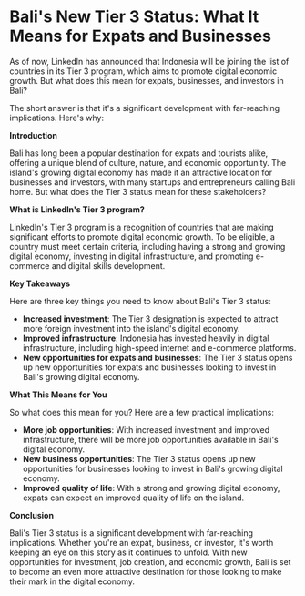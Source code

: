 # Bali's New Tier 3 Status: What It Means for Expats and Businesses

As of now, LinkedIn has announced that Indonesia will be joining the list of countries in its Tier 3 program, which aims to promote digital economic growth. But what does this mean for expats, businesses, and investors in Bali?

The short answer is that it's a significant development with far-reaching implications. Here's why:

**Introduction**

Bali has long been a popular destination for expats and tourists alike, offering a unique blend of culture, nature, and economic opportunity. The island's growing digital economy has made it an attractive location for businesses and investors, with many startups and entrepreneurs calling Bali home. But what does the Tier 3 status mean for these stakeholders?

**What is LinkedIn's Tier 3 program?**

LinkedIn's Tier 3 program is a recognition of countries that are making significant efforts to promote digital economic growth. To be eligible, a country must meet certain criteria, including having a strong and growing digital economy, investing in digital infrastructure, and promoting e-commerce and digital skills development.

**Key Takeaways**

Here are three key things you need to know about Bali's Tier 3 status:

*   **Increased investment**: The Tier 3 designation is expected to attract more foreign investment into the island's digital economy.
*   **Improved infrastructure**: Indonesia has invested heavily in digital infrastructure, including high-speed internet and e-commerce platforms.
*   **New opportunities for expats and businesses**: The Tier 3 status opens up new opportunities for expats and businesses looking to invest in Bali's growing digital economy.

**What This Means for You**

So what does this mean for you? Here are a few practical implications:

*   **More job opportunities**: With increased investment and improved infrastructure, there will be more job opportunities available in Bali's digital economy.
*   **New business opportunities**: The Tier 3 status opens up new opportunities for businesses looking to invest in Bali's growing digital economy.
*   **Improved quality of life**: With a strong and growing digital economy, expats can expect an improved quality of life on the island.

**Conclusion**

Bali's Tier 3 status is a significant development with far-reaching implications. Whether you're an expat, business, or investor, it's worth keeping an eye on this story as it continues to unfold. With new opportunities for investment, job creation, and economic growth, Bali is set to become an even more attractive destination for those looking to make their mark in the digital economy.